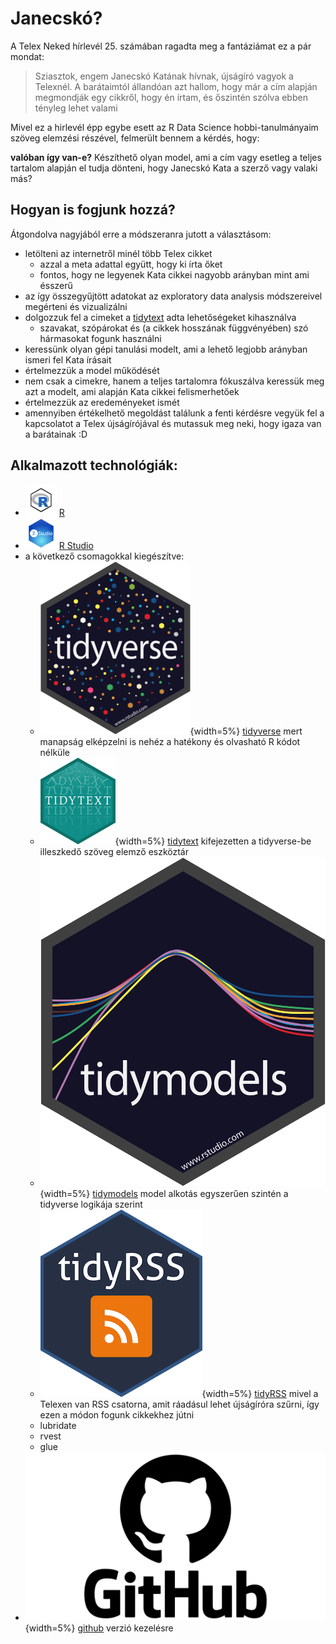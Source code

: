 # Janecskó? 


A Telex Neked hírlevél 25. számában ragadta meg a fantáziámat ez a pár mondat: 

> Sziasztok,
> engem Janecskó Katának hívnak, újságíró vagyok a Telexnél. 
> A barátaimtól állandóan azt hallom, hogy már a cím alapján megmondják egy cikkről, hogy én írtam, és őszintén szólva ebben tényleg lehet valami


Mivel ez a hirlevél épp egybe esett az R Data Science hobbi-tanulmányaim szöveg elemzési részével, felmerült bennem a kérdés, hogy: 

**valóban így van-e?**
Készíthető olyan model, ami a cím vagy esetleg a teljes tartalom alapján el tudja dönteni, hogy Janecskó Kata a szerző vagy valaki más? 

## Hogyan is fogjunk hozzá? 

Átgondolva nagyjából erre a módszeranra jutott a választásom: 

* letölteni az internetről minél több Telex cikket
  + azzal a meta adattal együtt, hogy ki írta őket
  + fontos, hogy ne legyenek Kata cikkei nagyobb arányban mint ami ésszerű 
* az így összegyűjtött adatokat az exploratory data analysis módszereivel megérteni és vizualizálni 
* dolgozzuk fel a cimeket a [tidytext](https://www.tidytextmining.com/) adta lehetőségeket kihasználva 
  + szavakat, szópárokat és (a cikkek hosszának függvényében) szó hármasokat fogunk használni
* keressünk olyan gépi tanulási modelt, ami a lehető legjobb arányban ismeri fel Kata írásait
* értelmezzük a model működését 
* nem csak a cimekre, hanem a teljes tartalomra fókuszálva keressük meg azt a modelt, ami alapján Kata cikkei felismerhetőek 
* értelmezzük az eredeményeket ismét 
* amennyiben értékelhető megoldást találunk a fenti kérdésre vegyük fel a kapcsolatot a Telex újságírójával és mutassuk meg neki, hogy igaza van a barátainak :D 


## Alkalmazott technológiák: 

* <img src="images/R.png" alt="R logo" width="50" height="50"> [R](https://www.r-project.org/) 
* <img src="images/rstudio.png" alt="R Studio logo" width="50" height="50"> [R Studio](https://www.rstudio.com/) 
* a következő csomagokkal kiegészítve: 
  + ![tidyverse logo](images/tidyverse.png){width=5%} [tidyverse](https://tidyverse.org/) mert manapság elképzelni is nehéz a hatékony és olvasható R kódot nélküle 
  + ![tidytext logo](images/tidytext.png){width=5%} [tidytext](https://www.tidytextmining.com/) kifejezetten a tidyverse-be illeszkedő szöveg elemző eszköztár 
  + ![tidymodels logo](images/tidymodels.png){width=5%} [tidymodels](https://www.tidymodels.org/) model alkotás egyszerűen szintén a tidyverse logikája szerint
  + ![tidyrss logo](images/tidyrss.png){width=5%} [tidyRSS](https://github.com/RobertMyles/tidyRSS) mivel a Telexen van RSS csatorna, amit ráadásul lehet újságíróra szűrni, így ezen a módon fogunk cikkekhez jútni 
  + lubridate
  + rvest 
  + glue 
* ![github logo](images/github.png){width=5%} [github](https://github.com/) verzió kezelésre 



